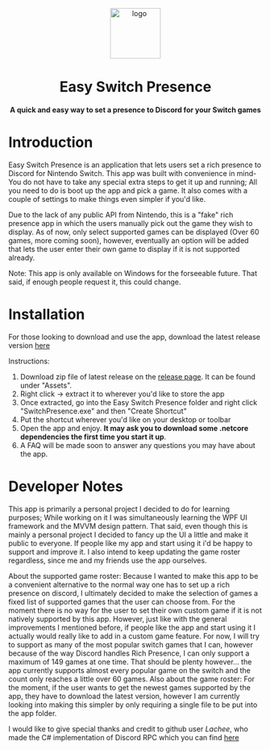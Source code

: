 <p align="center">
  <img align="center" src="EasySwitchPresence/Resources/spLogo.ico" width="100" alt="logo">
  <h1 align="center">Easy Switch Presence</h1>
  <h4 align="center">A quick and easy way to set a presence to Discord for your Switch games</h4>
</p>


# Introduction
Easy Switch Presence is an application that lets users set a rich presence to Discord for Nintendo Switch. This app was built with convenience in mind- You do not have to take any special extra steps to get it up and running; All you need to do is boot up the app and pick a game. It also comes with a couple of settings to make things even simpler if you'd like.

Due to the lack of any public API from Nintendo, this is a "fake" rich presence app in which the users manually pick out the game they wish to display. As of now, only select supported games can be displayed (Over 60 games, more coming soon), however, eventually an option will be added that lets the user enter their own game to display if it is not supported already. 

Note: This app is only available on Windows for the forseeable future. That said, if enough people request it, this could change.

# Installation
For those looking to download and use the app, download the latest release version [here](https://github.com/Natalis-Git/Easy-Switch-Presence/releases/)

Instructions:
1. Download zip file of latest release on the [release page](https://github.com/Natalis-Git/Easy-Switch-Presence/releases/). It can be found under "Assets".
2. Right click -> extract it to wherever you'd like to store the app
3. Once extracted, go into the Easy Switch Presence folder and right click "SwitchPresence.exe" and then "Create Shortcut"
4. Put the shortcut wherever you'd like on your desktop or toolbar
5. Open the app and enjoy. **It may ask you to download some .netcore dependencies the first time you start it up**.
6. A FAQ will be made soon to answer any questions you may have about the app.


# Developer Notes

This app is primarily a personal project I decided to do for learning purposes; While working on it I was simultaneously learning the WPF UI framework and the MVVM design pattern. That said, even though this is mainly a personal project I decided to fancy up the UI a little and make it public to everyone. If people like my app and start using it i'd be happy to support and improve it. I also intend to keep updating the game roster regardless, since me and my friends use the app ourselves.

About the supported game roster: Because I wanted to make this app to be a convenient alternative to the normal way one has to set up a rich presence on discord, I ultimately decided to make the selection of games a fixed list of supported games that the user can choose from. For the moment there is no way for the user to set their own custom game if it is not natively supported by this app. However, just like with the general improvements I mentioned before, if people like the app and start using it I actually would really like to add in a custom game feature. For now, I will try to support as many of the most popular switch games that I can, however because of the way Discord handles Rich Presence, I can only support a maximum of 149 games at one time. That should be plenty however... the app currently supports almost every popular game on the switch and the count only reaches a little over 60 games. Also about the game roster: For the moment, if the user wants to get the newest games supported by the app, they have to download the latest version, however I am currently looking into making this simpler by only requiring a single file to be put into the app folder.

I would like to give special thanks and credit to github user *Lachee*, who made the C# implementation of Discord RPC which you can find [here](https://github.com/Lachee/discord-rpc-csharp)
